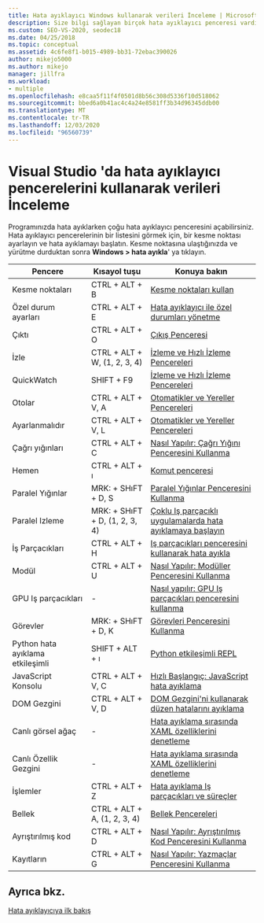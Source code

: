 ```yaml
---
title: Hata ayıklayıcı Windows kullanarak verileri İnceleme | Microsoft Docs
description: Size bilgi sağlayan birçok hata ayıklayıcı penceresi vardır. Bu makale, türlerin bir listesini sağlar. Her biri için daha fazla bilgi bağlantısı vardır.
ms.custom: SEO-VS-2020, seodec18
ms.date: 04/25/2018
ms.topic: conceptual
ms.assetid: 4c6fe8f1-b015-4989-bb31-72ebac390026
author: mikejo5000
ms.author: mikejo
manager: jillfra
ms.workload:
- multiple
ms.openlocfilehash: e8caa5f11f4f0501d8b56c308d5336f10d518062
ms.sourcegitcommit: bbed6a0b41ac4c4a24e8581ff3b34d96345ddb00
ms.translationtype: MT
ms.contentlocale: tr-TR
ms.lasthandoff: 12/03/2020
ms.locfileid: "96560739"
---
```

# <a name="inspect-data-using-debugger-windows-in-visual-studio"></a>Visual Studio 'da hata ayıklayıcı pencerelerini kullanarak verileri İnceleme

Programınızda hata ayıklarken çoğu hata ayıklayıcı penceresini açabilirsiniz. Hata ayıklayıcı pencerelerinin bir listesini görmek için, bir kesme noktası ayarlayın ve hata ayıklamayı başlatın. Kesme noktasına ulaştığınızda ve yürütme durduktan sonra **Windows > hata ayıkla**' ya tıklayın.

|Pencere|Kısayol tuşu|Konuya bakın|
|-|-|-|
|Kesme noktaları|CTRL + ALT + B|[Kesme noktaları kullan](../debugger/using-breakpoints.md)|
|Özel durum ayarları|CTRL + ALT + E|[Hata ayıklayıcı ile özel durumları yönetme](../debugger/managing-exceptions-with-the-debugger.md)|
|Çıktı|CTRL + ALT + O|[Çıkış Penceresi](../ide/reference/output-window.md)|
|İzle|CTRL + ALT + W, (1, 2, 3, 4)|[İzleme ve Hızlı İzleme Pencereleri](../debugger/watch-and-quickwatch-windows.md)|
|QuickWatch|SHIFT + F9|[İzleme ve Hızlı İzleme Pencereleri](../debugger/watch-and-quickwatch-windows.md)|
|Otolar|CTRL + ALT + V, A|[Otomatikler ve Yereller Pencereleri](../debugger/autos-and-locals-windows.md)|
|Ayarlanmalıdır|CTRL + ALT + V, L|[Otomatikler ve Yereller Pencereleri](../debugger/autos-and-locals-windows.md)|
|Çağrı yığınları|CTRL + ALT + C|[Nasıl Yapılır: Çağrı Yığını Penceresini Kullanma](../debugger/how-to-use-the-call-stack-window.md)|
|Hemen|CTRL + ALT + ı|[Komut penceresi](../ide/reference/immediate-window.md)|
|Paralel Yığınlar|MRK: + SHıFT + D, S|[Paralel Yığınlar Penceresini Kullanma](../debugger/using-the-parallel-stacks-window.md)|
|Paralel Izleme|MRK: + SHıFT + D, (1, 2, 3, 4)|[Çoklu Iş parçacıklı uygulamalarda hata ayıklamaya başlayın](../debugger/get-started-debugging-multithreaded-apps.md)|
|İş Parçacıkları|CTRL + ALT + H|[Iş parçacıkları penceresini kullanarak hata ayıkla](../debugger/how-to-use-the-threads-window.md)|
|Modül|CTRL + ALT + U|[Nasıl Yapılır: Modüller Penceresini Kullanma](../debugger/how-to-use-the-modules-window.md)|
|GPU Iş parçacıkları|-|[Nasıl yapılır: GPU Iş parçacıkları penceresini kullanma](../debugger/how-to-use-the-gpu-threads-window.md)|
|Görevler|MRK: + SHıFT + D, K|[Görevleri Penceresini Kullanma](../debugger/using-the-tasks-window.md)|
|Python hata ayıklama etkileşimli|SHIFT + ALT + ı|[Python etkileşimli REPL](../python/python-interactive-repl-in-visual-studio.md)|
|JavaScript Konsolu|CTRL + ALT + V, C|[Hızlı Başlangıç: JavaScript hata ayıklama](../debugger/quickstart-debug-javascript-using-the-console.md)|
|DOM Gezgini|CTRL + ALT + V, D|[DOM Gezgini'ni kullanarak düzen hatalarını ayıklama](quickstart-debug-html-and-css.md)|
|Canlı görsel ağaç|-|[Hata ayıklama sırasında XAML özelliklerini denetleme](../xaml-tools/inspect-xaml-properties-while-debugging.md)|
|Canlı Özellik Gezgini|-|[Hata ayıklama sırasında XAML özelliklerini denetleme](../xaml-tools/inspect-xaml-properties-while-debugging.md)|
|İşlemler|CTRL + ALT + Z|[Hata ayıklama Iş parçacıkları ve süreçler](../debugger/debug-threads-and-processes.md)|
|Bellek|CTRL + ALT + A, (1, 2, 3, 4)|[Bellek Pencereleri](../debugger/memory-windows.md)|
|Ayrıştırılmış kod|CTRL + ALT + D|[Nasıl Yapılır: Ayrıştırılmış Kod Penceresini Kullanma](../debugger/how-to-use-the-disassembly-window.md)|
|Kayıtların|CTRL + ALT + G|[Nasıl Yapılır: Yazmaçlar Penceresini Kullanma](../debugger/how-to-use-the-registers-window.md)|

## <a name="see-also"></a>Ayrıca bkz.

[Hata ayıklayıcıya ilk bakış](../debugger/debugger-feature-tour.md)